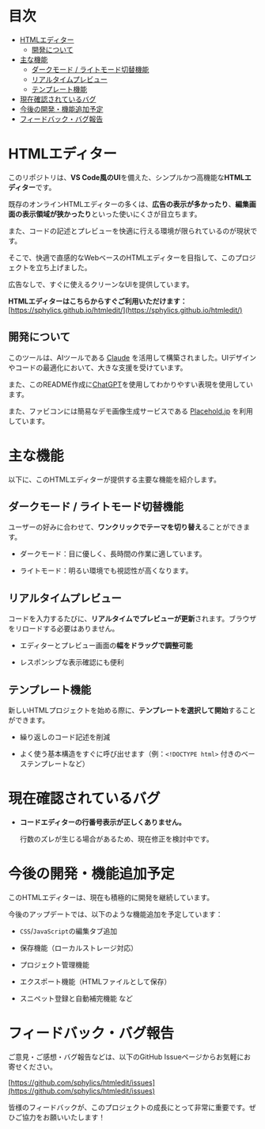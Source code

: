 # 目次 #
- [HTMLエディター](#ar1)
  - [開発について](#ar1-1)
- [主な機能](#ar2)
  - [ダークモード / ライトモード切替機能](#ar2-1)
  - [リアルタイムプレビュー](#ar2-2)
  - [テンプレート機能](#ar2-3)
- [現在確認されているバグ](#ar3)
- [今後の開発・機能追加予定](#ar4)
- [フィードバック・バグ報告](#ar5)

# HTMLエディター #
<a href="#ar1"></a>

このリポジトリは、**VS Code風のUI**を備えた、シンプルかつ高機能な**HTMLエディター**です。

既存のオンラインHTMLエディターの多くは、**広告の表示が多かったり**、**編集画面の表示領域が狭かったり**といった使いにくさが目立ちます。

また、コードの記述とプレビューを快適に行える環境が限られているのが現状です。

そこで、快適で直感的なWebベースのHTMLエディターを目指して、このプロジェクトを立ち上げました。

広告なしで、すぐに使えるクリーンなUIを提供しています。

**HTMLエディターはこちらからすぐご利用いただけます：** [https://sphylics.github.io/htmledit/](https://sphylics.github.io/htmledit/)

## 開発について ##
<a href="#ar1-1"></a>

このツールは、AIツールである [Claude](https://claude.ai) を活用して構築されました。UIデザインやコードの最適化において、大きな支援を受けています。

また、このREADME作成に[ChatGPT](https://chatgpt.com)を使用してわかりやすい表現を使用しています。

また、ファビコンには簡易なデモ画像生成サービスである [Placehold.jp](https://placehold.jp/) を利用しています。

# 主な機能 #
<a href="#ar2"></a>

以下に、このHTMLエディターが提供する主要な機能を紹介します。

## ダークモード / ライトモード切替機能 ##
<a href="#ar2-1"></a>

ユーザーの好みに合わせて、**ワンクリックでテーマを切り替え**ることができます。

- ダークモード：目に優しく、長時間の作業に適しています。

- ライトモード：明るい環境でも視認性が高くなります。

## リアルタイムプレビュー ##
<a href="#ar2-2"></a>

コードを入力するたびに、**リアルタイムでプレビューが更新**されます。ブラウザをリロードする必要はありません。

- エディターとプレビュー画面の**幅をドラッグで調整可能**

- レスポンシブな表示確認にも便利

## テンプレート機能 ##
<a href="#ar2-3"></a>

新しいHTMLプロジェクトを始める際に、**テンプレートを選択して開始**することができます。

- 繰り返しのコード記述を削減

- よく使う基本構造をすぐに呼び出せます（例：`<!DOCTYPE html>` 付きのベーステンプレートなど）

# 現在確認されているバグ #
<a href="#ar3"></a>

- **コードエディターの行番号表示が正しくありません。**

  行数のズレが生じる場合があるため、現在修正を検討中です。

# 今後の開発・機能追加予定 #
<a href="#ar4"></a>

このHTMLエディターは、現在も積極的に開発を継続しています。

今後のアップデートでは、以下のような機能追加を予定しています：

- ```CSS```/```JavaScript```の編集タブ追加

- 保存機能（ローカルストレージ対応）

- プロジェクト管理機能

- エクスポート機能（HTMLファイルとして保存）

- スニペット登録と自動補完機能 など

# フィードバック・バグ報告 #
<a href="#ar5"></a>

ご意見・ご感想・バグ報告などは、以下のGitHub Issueページからお気軽にお寄せください。

[https://github.com/sphylics/htmledit/issues](https://github.com/sphylics/htmledit/issues)

皆様のフィードバックが、このプロジェクトの成長にとって非常に重要です。ぜひご協力をお願いいたします！